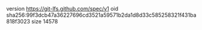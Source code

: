 version https://git-lfs.github.com/spec/v1
oid sha256:99f3dcb47a36227696cd3521a59571b2da1d8d33c585258321f431ba818f3023
size 14578
